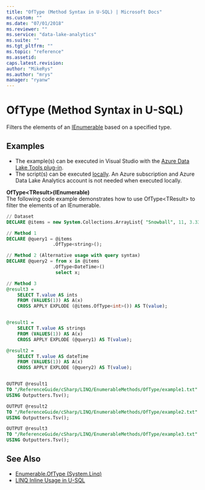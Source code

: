 ```yaml
---
title: "OfType (Method Syntax in U-SQL) | Microsoft Docs"
ms.custom: ""
ms.date: "07/01/2018"
ms.reviewer: ""
ms.service: "data-lake-analytics"
ms.suite: ""
ms.tgt_pltfrm: ""
ms.topic: "reference"
ms.assetid: 
caps.latest.revision: 
author: "MikeRys"
ms.author: "mrys"
manager: "ryanw"
---
```


# OfType (Method Syntax in U-SQL)
Filters the elements of an [IEnumerable](https://docs.microsoft.com/dotnet/api/system.collections.ienumerable)  based on a specified type.

## Examples
- The example(s) can be executed in Visual Studio with the [Azure Data Lake Tools plug-in](https://www.microsoft.com/download/details.aspx?id=49504).  
- The script(s) can be executed [locally](https://docs.microsoft.com/azure/data-lake-analytics/data-lake-analytics-data-lake-tools-local-run).  An Azure subscription and Azure Data Lake Analytics account is not needed when executed locally.

**OfType\<TResult>(IEnumerable)**  
The following code example demonstrates how to use OfType\<TResult> to filter the elements of an IEnumerable.
```sql
// Dataset
DECLARE @items = new System.Collections.ArrayList{ "Snowball", 11, 3.33, null, 8, 3.33m, "Belle", DateTime.Now};

// Method 1
DECLARE @query1 = @items
                 .OfType<string>();

// Method 2 (Alternative usage with query syntax)
DECLARE @query2 = from x in @items
                 .OfType<DateTime>()
                  select x;

// Method 3
@result3 =
    SELECT T.value AS ints
    FROM (VALUES(1)) AS A(x)
    CROSS APPLY EXPLODE (@items.OfType<int>()) AS T(value);


@result1 =
    SELECT T.value AS strings
    FROM (VALUES(1)) AS A(x)
    CROSS APPLY EXPLODE (@query1) AS T(value);

@result2 =
    SELECT T.value AS dateTime
    FROM (VALUES(1)) AS A(x)
    CROSS APPLY EXPLODE (@query2) AS T(value);


OUTPUT @result1
TO "/ReferenceGuide/cSharp/LINQ/EnumerableMethods/OfType/example1.txt"
USING Outputters.Tsv();

OUTPUT @result2
TO "/ReferenceGuide/cSharp/LINQ/EnumerableMethods/OfType/example2.txt"
USING Outputters.Tsv();

OUTPUT @result3
TO "/ReferenceGuide/cSharp/LINQ/EnumerableMethods/OfType/example3.txt"
USING Outputters.Tsv();
```

## See Also
* [Enumerable.OfType (System.Linq)](https://docs.microsoft.com/dotnet/api/system.linq.enumerable.oftype)
* [LINQ Inline Usage in U-SQL](linq-inline-usage-in-u-sql.md)